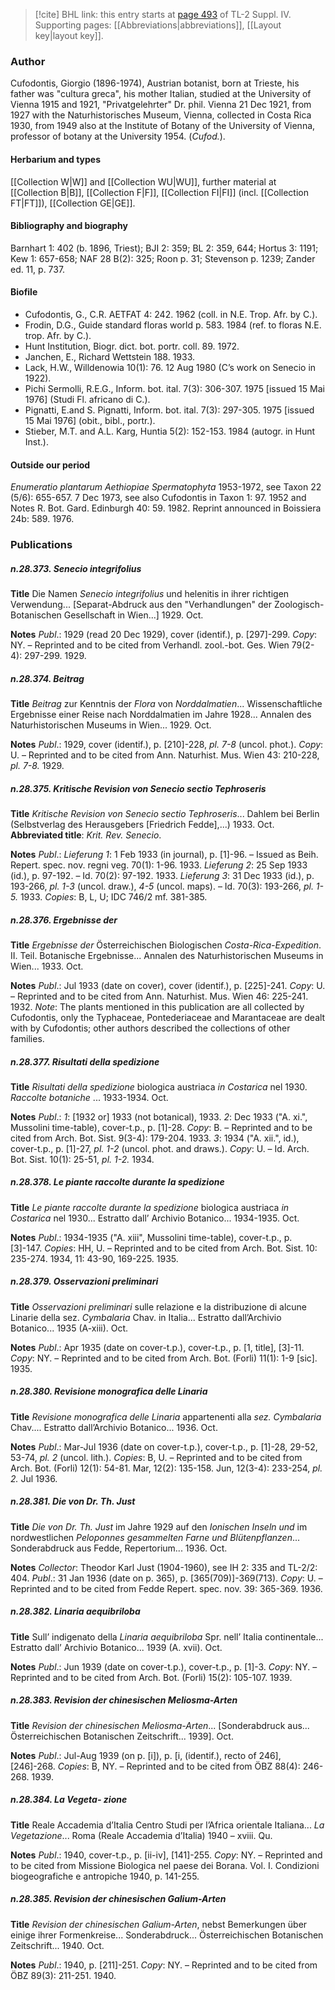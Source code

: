 > [!cite] BHL link: this entry starts at [page 493](https://www.biodiversitylibrary.org/item/103860#page/503/mode/1up) of TL-2 Suppl. IV.
> Supporting pages: [[Abbreviations|abbreviations]], [[Layout key|layout key]].

### Author

Cufodontis, Giorgio (1896-1974), Austrian botanist, born at Trieste, his father was "cultura greca", his mother Italian, studied at the University of Vienna 1915 and 1921, "Privatgelehrter" Dr. phil. Vienna 21 Dec 1921, from 1927 with the Naturhistorisches Museum, Vienna, collected in Costa Rica 1930, from 1949 also at the Institute of Botany of the University of Vienna, professor of botany at the University 1954. (*Cufod.*).

#### Herbarium and types

[[Collection W|W]] and [[Collection WU|WU]], further material at [[Collection B|B]], [[Collection F|F]], [[Collection FI|FI]] (incl. [[Collection FT|FT]]), [[Collection GE|GE]].

#### Bibliography and biography

Barnhart 1: 402 (b. 1896, Triest); BJI 2: 359; BL 2: 359, 644; Hortus 3: 1191; Kew 1: 657-658; NAF 28 B(2): 325; Roon p. 31; Stevenson p. 1239; Zander ed. 11, p. 737.

#### Biofile

- Cufodontis, G., C.R. AETFAT 4: 242. 1962 (coll. in N.E. Trop. Afr. by C.).
- Frodin, D.G., Guide standard floras world p. 583. 1984 (ref. to floras N.E. trop. Afr. by C.).
- Hunt Institution, Biogr. dict. bot. portr. coll. 89. 1972.
- Janchen, E., Richard Wettstein 188. 1933.
- Lack, H.W., Willdenowia 10(1): 76. 12 Aug 1980 (C’s work on Senecio in 1922).
- Pichi Sermolli, R.E.G., Inform. bot. ital. 7(3): 306-307. 1975 \[issued 15 Mai 1976\] (Studi Fl. africano di C.).
- Pignatti, E.and S. Pignatti, Inform. bot. ital. 7(3): 297-305. 1975 \[issued 15 Mai 1976\] (obit., bibl., portr.).
- Stieber, M.T. and A.L. Karg, Huntia 5(2): 152-153. 1984 (autogr. in Hunt Inst.).

#### Outside our period

*Enumeratio plantarum Aethiopiae Spermatophyta* 1953-1972, see Taxon 22 (5/6): 655-657. 7 Dec 1973, see also Cufodontis in Taxon 1: 97. 1952 and Notes R. Bot. Gard. Edinburgh 40: 59. 1982. Reprint announced in Boissiera 24b: 589. 1976.

### Publications

##### n.28.373. Senecio integrifolius

**Title**
Die Namen *Senecio integrifolius* und helenitis in ihrer richtigen Verwendung... \[Separat-Abdruck aus den "Verhandlungen" der Zoologisch-Botanischen Gesellschaft in Wien...\] 1929. Oct.

**Notes**
*Publ*.: 1929 (read 20 Dec 1929), cover (identif.), p. \[297\]-299. *Copy*: NY. – Reprinted and to be cited from Verhandl. zool.-bot. Ges. Wien 79(2-4): 297-299. 1929.

##### n.28.374. Beitrag

**Title**
*Beitrag* zur Kenntnis der *Flora* von *Norddalmatien*... Wissenschaftliche Ergebnisse einer Reise nach Norddalmatien im Jahre 1928... Annalen des Naturhistorischen Museums in Wien... 1929. Oct.

**Notes**
*Publ*.: 1929, cover (identif.), p. \[210\]-228, *pl. 7-8* (uncol. phot.). *Copy*: U. – Reprinted and to be cited from Ann. Naturhist. Mus. Wien 43: 210-228, *pl. 7-8.* 1929.

##### n.28.375. Kritische Revision von Senecio sectio Tephroseris

**Title**
*Kritische Revision von Senecio sectio Tephroseris*... Dahlem bei Berlin (Selbstverlag des Herausgebers \[Friedrich Fedde\],...) 1933. Oct.
**Abbreviated title**: *Krit. Rev. Senecio*.

**Notes**
*Publ*.: *Lieferung 1*: 1 Feb 1933 (in journal), p. \[1\]-96. – Issued as Beih. Repert. spec. nov. regni veg. 70(1): 1-96. 1933.
*Lieferung 2*: 25 Sep 1933 (id.), p. 97-192. – Id. 70(2): 97-192. 1933.
*Lieferung 3*: 31 Dec 1933 (id.), p. 193-266, *pl. 1-3* (uncol. draw.), *4-5* (uncol. maps). – Id. 70(3): 193-266, *pl. 1-5.* 1933.
*Copies*: B, L, U; IDC 746/2 mf. 381-385.

##### n.28.376. Ergebnisse der

**Title**
*Ergebnisse der* Österreichischen Biologischen *Costa-Rica-Expedition*. II. Teil. Botanische Ergebnisse... Annalen des Naturhistorischen Museums in Wien... 1933. Oct.

**Notes**
*Publ*.: Jul 1933 (date on cover), cover (identif.), p. \[225\]-241. *Copy*: U. – Reprinted and to be cited from Ann. Naturhist. Mus. Wien 46: 225-241. 1932.
*Note*: The plants mentioned in this publication are all collected by Cufodontis, only the Typhaceae, Pontederiaceae and Marantaceae are dealt with by Cufodontis; other authors described the collections of other families.

##### n.28.377. Risultati della spedizione

**Title**
*Risultati della spedizione* biologica austriaca *in Costarica* nel 1930. *Raccolte botaniche* ... 1933-1934. Oct.

**Notes**
*Publ*.: *1*: \[1932 or\] 1933 (not botanical), 1933.
*2*: Dec 1933 ("A. xi.", Mussolini time-table), cover-t.p., p. \[1\]-28. *Copy*: B. – Reprinted and to be cited from Arch. Bot. Sist. 9(3-4): 179-204. 1933.
*3*: 1934 ("A. xii.", id.), cover-t.p., p. \[1\]-27, *pl. 1-2* (uncol. phot. and draws.). *Copy*: U. – Id. Arch. Bot. Sist. 10(1): 25-51, *pl. 1-2.* 1934.

##### n.28.378. Le piante raccolte durante la spedizione

**Title**
*Le piante raccolte durante la spedizione* biologica austriaca *in Costarica* nel 1930... Estratto dall’ Archivio Botanico... 1934-1935. Oct.

**Notes**
*Publ*.: 1934-1935 ("A. xiii", Mussolini time-table), cover-t.p., p. \[3\]-147. *Copies*: HH, U. – Reprinted and to be cited from Arch. Bot. Sist. 10: 235-274. 1934, 11: 43-90, 169-225. 1935.

##### n.28.379. Osservazioni preliminari

**Title**
*Osservazioni preliminari* sulle relazione e la distribuzione di alcune Linarie della sez. *Cymbalaria* Chav. in Italia... Estratto dall’Archivio Botanico... 1935 (A-xiii). Oct.

**Notes**
*Publ*.: Apr 1935 (date on cover-t.p.), cover-t.p., p. \[1, title\], \[3\]-11. *Copy*: NY. – Reprinted and to be cited from Arch. Bot. (Forli) 11(1): 1-9 \[sic\]. 1935.

##### n.28.380. Revisione monografica delle Linaria

**Title**
*Revisione monografica delle Linaria* appartenenti alla *sez. Cymbalaria* Chav.... Estratto dall’Archivio Botanico... 1936. Oct.

**Notes**
*Publ*.: Mar-Jul 1936 (date on cover-t.p.), cover-t.p., p. \[1\]-28, 29-52, 53-74, *pl. 2* (uncol. lith.).
*Copies*: B, U. – Reprinted and to be cited from Arch. Bot. (Forli) 12(1): 54-81. Mar, 12(2): 135-158. Jun, 12(3-4): 233-254, *pl. 2.* Jul 1936.

##### n.28.381. Die von Dr. Th. Just

**Title**
*Die von Dr. Th. Just* im Jahre 1929 auf den *Ionischen Inseln und* im nordwestlichen *Peloponnes gesammelten Farne und Blütenpflanzen*... Sonderabdruck aus Fedde, Repertorium... 1936. Oct.

**Notes**
*Collector*: Theodor Karl Just (1904-1960), see IH 2: 335 and TL-2/2: 404.
*Publ*.: 31 Jan 1936 (date on p. 365), p. \[365(709)\]-369(713). *Copy*: U. – Reprinted and to be cited from Fedde Repert. spec. nov. 39: 365-369. 1936.

##### n.28.382. Linaria aequibriloba

**Title**
Sull’ indigenato della *Linaria aequibriloba* Spr. nell’ Italia continentale... Estratto dall’ Archivio Botanico... 1939 (A. xvii). Oct.

**Notes**
*Publ*.: Jun 1939 (date on cover-t.p.), cover-t.p., p. \[1\]-3. *Copy*: NY. – Reprinted and to be cited from Arch. Bot. (Forli) 15(2): 105-107. 1939.

##### n.28.383. Revision der chinesischen Meliosma-Arten

**Title**
*Revision der chinesischen Meliosma-Arten*... \[Sonderabdruck aus... Österreichischen Botanischen Zeitschrift... 1939\]. Oct.

**Notes**
*Publ*.: Jul-Aug 1939 (on p. \[i\]), p. \[i, (identif.), recto of 246\], \[246\]-268. *Copies*: B, NY. – Reprinted and to be cited from ÖBZ 88(4): 246-268. 1939.

##### n.28.384. La Vegeta- zione

**Title**
Reale Accademia d’Italia Centro Studi per l’Africa orientale Italiana... *La Vegetazione*... Roma (Reale Accademia d’Italia) 1940 – xviii. Qu.

**Notes**
*Publ*.: 1940, cover-t.p., p. \[ii-iv\], \[141\]-255. *Copy*: NY. – Reprinted and to be cited from Missione Biologica nel paese dei Borana. Vol. I. Condizioni biogeografiche e antropiche 1940, p. 141-255.

##### n.28.385. Revision der chinesischen Galium-Arten

**Title**
*Revision der chinesischen Galium-Arten*, nebst Bemerkungen über einige ihrer Formenkreise... Sonderabdruck... Österreichischen Botanischen Zeitschrift... 1940. Oct.

**Notes**
*Publ*.: 1940, p. \[211\]-251. *Copy*: NY. – Reprinted and to be cited from ÖBZ 89(3): 211-251. 1940.

